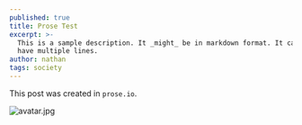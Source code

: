 ```yaml
---
published: true
title: Prose Test
excerpt: >-
  This is a sample description. It _might_ be in markdown format. It can **not**
  have multiple lines.
author: nathan
tags: society
---
```

This post was created in `prose.io`.

![avatar.jpg]({{site.baseurl}}/media/avatar.jpg)
